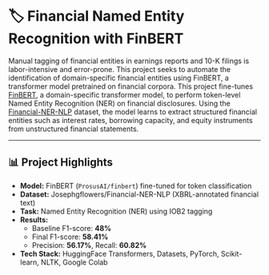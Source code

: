 # 🏷️ Financial Named Entity Recognition with FinBERT

Manual tagging of financial entities in earnings reports and 10-K filings is labor-intensive and error-prone. This project seeks to automate the identification of domain-specific financial entities using FinBERT, a transformer model pretrained on financial corpora.
This project fine-tunes [FinBERT](https://huggingface.co/ProsusAI/finbert), a domain-specific transformer model, to perform token-level Named Entity Recognition (NER) on financial disclosures. Using the [Financial-NER-NLP](https://huggingface.co/datasets/Josephgflowers/Financial-NER-NLP) dataset, the model learns to extract structured financial entities such as interest rates, borrowing capacity, and equity instruments from unstructured financial statements.

---

## 📊 Project Highlights

- **Model:** FinBERT (`ProsusAI/finbert`) fine-tuned for token classification
- **Dataset:** Josephgflowers/Financial-NER-NLP (XBRL-annotated financial text)
- **Task:** Named Entity Recognition (NER) using IOB2 tagging
- **Results:**  
  - Baseline F1-score: **48%**  
  - Final F1-score: **58.41%**  
  - Precision: **56.17%**, Recall: **60.82%**
- **Tech Stack:** HuggingFace Transformers, Datasets, PyTorch, Scikit-learn, NLTK, Google Colab
